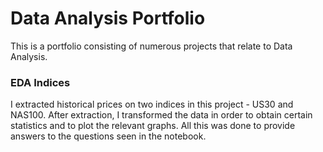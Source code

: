 # Data Analysis Portfolio
This is a portfolio consisting of numerous projects that relate to Data Analysis.

### EDA Indices
I extracted historical prices on two indices in this project - US30 and NAS100. 
After extraction, I transformed the data in order to obtain certain statistics and to plot the relevant graphs.
All this was done to provide answers to the questions seen in the notebook.
